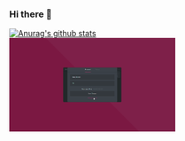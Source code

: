 ### Hi there 👋
[![Anurag's github stats](https://github-readme-stats.vercel.app/api?username=matejkrenek)](https://github.com/anuraghazra/github-readme-stats)
<br/>
<a href="https://github.com/matejkrenek/TODO-list-app" target="_blank"><img src="https://github.com/matejkrenek/matejkrenek/blob/master/todo.gif" width="300"></a>
